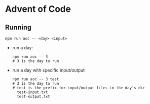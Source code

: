 # Advent of Code

## Running

```
npm run aoc -- <day> <input>
```

- run a day:

  ```
  npm run aoc -- 3
  # 3 is the day to run
  ```

- run a day with specific input/output

  ```
  npm run aoc -- 3 test
  # 3 is the day to run
  # test is the prefix for input/output files in the day's dir
    test-input.txt
    test-output.txt
  ```
